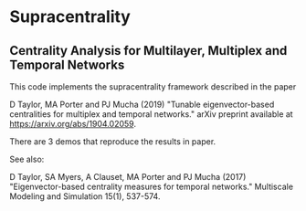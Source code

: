 # Supracentrality 
## Centrality Analysis for Multilayer, Multiplex and Temporal Networks

This code implements the supracentrality framework described in the paper

D Taylor, MA Porter and PJ Mucha (2019) "Tunable eigenvector-based centralities for multiplex and temporal networks." arXiv preprint available at https://arxiv.org/abs/1904.02059.

There are 3 demos that reproduce the results in paper. 

See also:

D Taylor, SA Myers, A Clauset, MA Porter and PJ Mucha (2017) "Eigenvector-based centrality measures for temporal networks." Multiscale Modeling and Simulation 15(1), 537-574.


